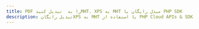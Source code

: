 ---title: PDF را به  تبدیل کنیدMHT، XPS به MHT مبدل رایگان یا PHP SDKdescription: تبدیل رایگانXPS به MHT با استفاده از PHP Cloud APIs & SDK همچنین اسناد PDF را در Cloud ایجاد، ویرایش و رندر کنید.---